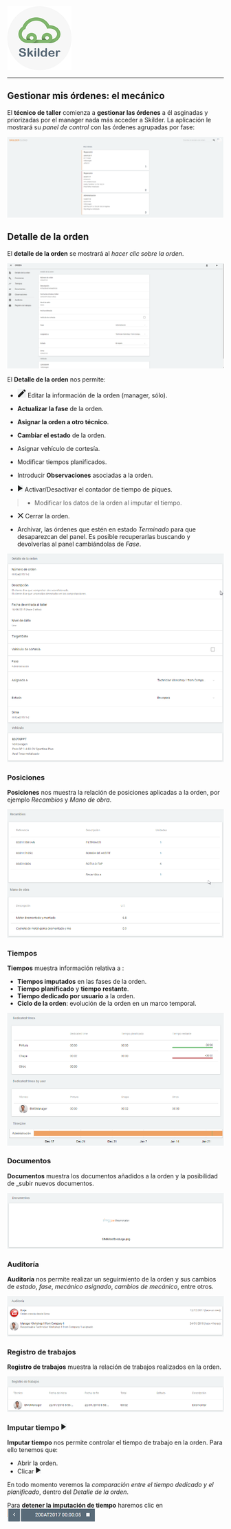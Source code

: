 ![sima2](images/LogoSilderCloud_mini.png)  
   
---   
## Gestionar mis órdenes: el mecánico 
    
El **técnico de taller** comienza a **gestionar las órdenes** a él asginadas y priorizadas por el manager nada más acceder a Skilder. La aplicación le mostrará su _panel de control_ con las órdenes agrupadas por fase:    

![](Images/es-ES_SkilderCloud_MainScreenMechanic.png)    
  

 
  
## Detalle de la orden       
  
El **detalle de la orden** se mostrará al _hacer clic sobre la orden_. 
  

![](Images/es-ES_SkilderCloud_OrderDetail.png)  
  
El **Detalle de la orden** nos permite:  
  
 - ![](Images/ic_edit.png) Editar la información de la orden (manager, sólo).     
 - **Actualizar la fase** de la orden.  
 - **Asignar la orden a otro técnico**.  
 - **Cambiar el estado** de la orden. 
 - Asignar vehículo de cortesía. 
 - Modificar tiempos planificados.
 - Introducir **Observaciones** asociadas a la orden.

 - ![](Images/ic_TimePicker.png) Activar/Desactivar el contador de tiempo de piques.  
> - Modificar los datos de la orden al imputar el tiempo.  
 - ![](Images/ic_close.png) Cerrar la orden.

 - Archivar, las órdenes que estén en estado *Terminado* para que desaparezcan del panel. Es posible recuperarlas buscando y devolverlas al panel cambiándolas de *Fase*.  
  

  

![](Images/es-ES_Skilder_OrderDetailSection.png)    

  
  
### Posiciones  
  
**Posiciones** nos muestra la relación de posiciones aplicadas a la orden, por ejemplo _Recambios_ y _Mano de obra_.      
  

![](Images/es-ES_Skilder_OrderDetailPositions.png)  

  
  
### Tiempos   
  
**Tiempos** muestra  información relativa a :  
  
 - **Tiempos imputados** en las fases de la orden.  
 - **Tiempo planificado** y **tiempo restante**.  
 - **Tiempo dedicado por usuario** a la orden.    
 - **Ciclo de la orden**: evolución de la orden en un marco temporal.
  

![](Images/es-ES_Skilder_OrderDetailAllocations.png)    
  


  
### Documentos     
  
**Documentos** muestra los documentos añadidos a la orden y la posibilidad de _subir nuevos documentos.  
  

![](Images/es-ES_Skilder_OrderDetailDocuments.png)  

  
### Auditoría    
  
**Auditoría** nos permite realizar un seguirmiento de la orden y sus cambios de _estado_, _fase_, _mecánico asignado_, _cambios de mecánico_, entre otros.    
  

![](Images/es-ES_Skilder_OrderDetailAuditory.png)  
  
  
### Registro de trabajos    
  
**Registro de trabajos** muestra la relación de trabajos realizados en la orden.
  

![](Images/es-ES_Skilder_OrderDetailJobsRegister.png)  




 
  
   
  
### Imputar tiempo ![](Images/ic_TimePicker.png)  

**Imputar tiempo** nos permite controlar el tiempo de trabajo en la orden. Para ello tenemos que:  
  
 - Abrir la orden.  
 - Clicar ![](Images/ic_TimePicker.png)  
  
En todo momento veremos la _comparación entre el tiempo dedicado y el planificado_, dentro del _Detalle de la orden_.  
  
Para **detener la imputación de tiempo** haremos clic en ![](Images/ic_TimePicker_Stop.png)  
   
